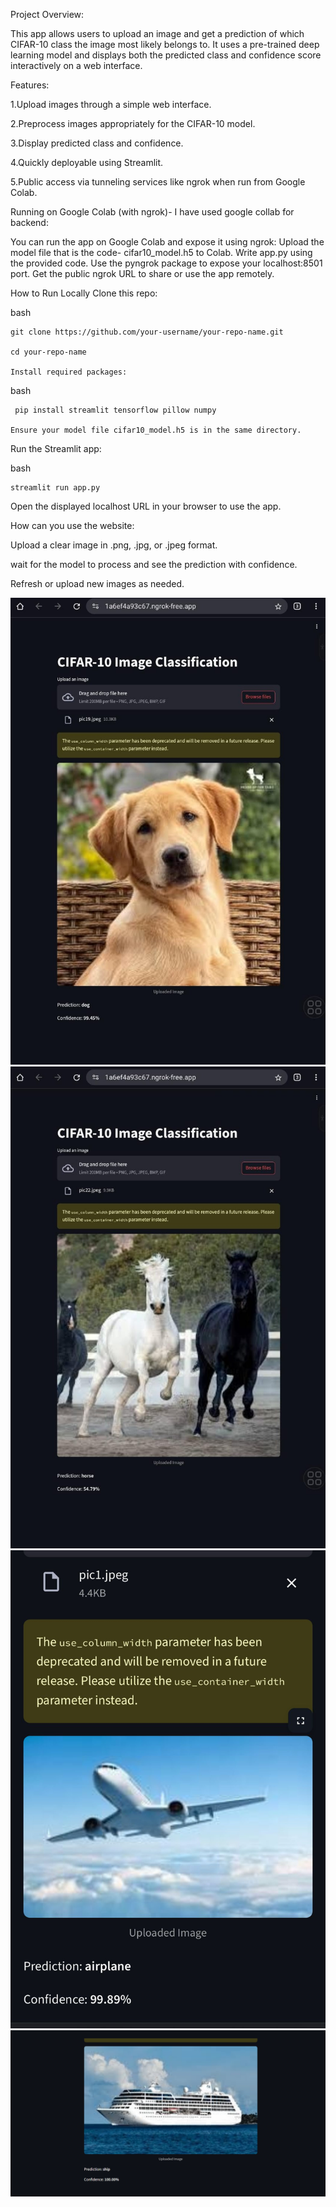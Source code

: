 Project Overview:

This app allows users to upload an image and get a prediction of which CIFAR-10 class the image most likely belongs to. 
It uses a pre-trained deep learning model and displays both the predicted class and confidence score interactively on a web interface.

Features:

  1.Upload images through a simple web interface.
  
  2.Preprocess images appropriately for the CIFAR-10 model.
  
  3.Display predicted class and confidence.
  
  4.Quickly deployable using Streamlit.
  
  5.Public access via tunneling services like ngrok when run from Google Colab.




Running on Google Colab (with ngrok)- 
I have used google collab for backend:

  You can run the app on Google Colab and expose it using ngrok:
   Upload the model file that is the code- cifar10_model.h5 to Colab.
   Write app.py using the provided code.
   Use the pyngrok package to expose your localhost:8501 port.
   Get the public ngrok URL to share or use the app remotely.

How to Run Locally
Clone this repo:

bash

    git clone https://github.com/your-username/your-repo-name.git
  
    cd your-repo-name
  
    Install required packages:

bash

     pip install streamlit tensorflow pillow numpy
    
    Ensure your model file cifar10_model.h5 is in the same directory.

Run the Streamlit app:

bash

    streamlit run app.py

Open the displayed localhost URL in your browser to use the app.

How can you use the website:

  Upload a clear image in .png, .jpg, or .jpeg format.
  
  wait for the model to process and see the prediction with confidence.
  
  Refresh or upload new images as needed.


![Alt text](https://github.com/Mony1235/Image-Classification/blob/main/WhatsApp%20Image%202025-07-30%20at%2022.10.57_1fd81151.jpg)
![Alt text](https://github.com/Mony1235/Image-Classification/blob/main/horse.jpg)
![Alt text](https://github.com/Mony1235/Image-Classification/blob/main/WhatsApp%20Image%202025-07-30%20at%2021.53.08_e568b72a.jpg)
![Alt text](https://github.com/Mony1235/Image-Classification/blob/main/Screenshot%202025-07-30%20231946.png)
